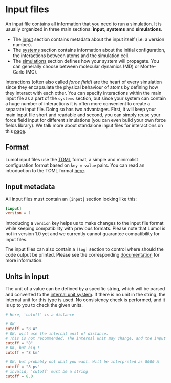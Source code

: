 # Input files

An input file contains all information that you need to run a simulation.
It is usually organized in three main sections: **input**, **systems** and
**simulations**.

- The [input](input/intro.html#input-metadata) section contains metadata about
  the input itself (i.e. a version number).
- The [systems](input/systems.html) section contains information about the
  initial configuration, the interactions between atoms and the simulation cell.
- The [simulations](input/simulations.html) section defines how your system will
  propagate. You can generally choose between molecular dynamics (MD) or Monte-
  Carlo (MC).

Interactions (often also called *force field*) are the heart of every simulation
since they encapsulate the physical behaviour of atoms by defining how they
interact with each other. You can specify interactions within the main input
file as a part of the `systems` section, but since your system can contain a
huge number of interactions it is often more convenient to create a separate
input file. Doing so has two advantages. First, it will keep your main input
file short and readable and second, you can simply reuse your force field input
for different simulations (you can even build your own force fields library). We
talk more about standalone input files for interactions on this
[page](input/interactions.html).

## Format

Lumol input files use the [TOML][TOML] format, a simple and minimalist
configuration format based on `key = value` pairs. You can read an introduction
to the TOML format [here][TOML].

[TOML]: https://github.com/toml-lang/toml

## Input metadata

All input files must contain an `[input]` section looking like this:

```toml
[input]
version = 1
```

Introducing a `version` key helps us to make changes to the input file format
while keeping compatibility with previous formats. Please note that
Lumol is not in version 1.0 yet and we currently cannot guarantee compatibility
for input files.

The input files can also contain a `[log]` section to control where should the
code output be printed. Please see the corresponding
[documentation](input/log.html) for more information.

## Units in input

The unit of a value can be defined by a specific string, which will be parsed
and converted to the [internal unit system](concepts/units.html).
If there is no unit in the string, the internal unit for this type is used.
No consistency check is performed, and it is up to you to check the given units.

```toml
# Here, 'cutoff' is a distance

# OK
cutoff = "8 A"
# OK, will use the internal unit of distance.
# This is not recommended. The internal unit may change, and the input convey less information
cutoff = "8"
# OK, but big !
cutoff = "8 km"

# OK, but probably not what you want. Will be interpreted as 8000 A
cutoff = "8 ps"
# invalid, 'cutoff' must be a string
cutoff = 8.0
```
